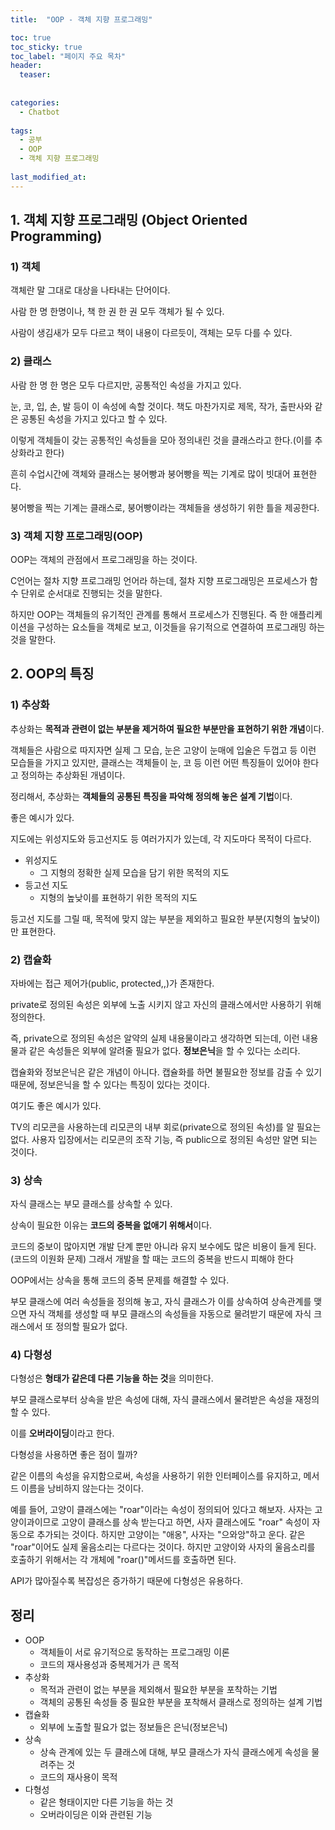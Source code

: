 ```yaml
---
title:  "OOP - 객체 지향 프로그래밍"

toc: true
toc_sticky: true
toc_label: "페이지 주요 목차"
header:
  teaser: 
  
  
categories:
  - Chatbot
  
tags:
  - 공부
  - OOP
  - 객체 지향 프로그래밍
  
last_modified_at: 
---
```



## 1. 객체 지향 프로그래밍 (Object Oriented Programming)

### 1) 객체

객체란 말 그대로 대상을 나타내는 단어이다.

사람 한 명 한명이나, 책 한 권 한 권 모두 객체가 될 수 있다.

사람이 생김새가 모두 다르고 책이 내용이 다르듯이, 객체는 모두 다를 수 있다.

### 2) 클래스

사람 한 명 한 명은 모두 다르지만, 공통적인 속성을 가지고 있다.

눈, 코, 입, 손, 발 등이 이 속성에 속할 것이다. 책도 마찬가지로 제목, 작가, 출판사와 같은 공통된 속성을 가지고 있다고 할 수 있다.

이렇게 객체들이 갖는 공통적인 속성들을 모아 정의내린 것을 클래스라고 한다.(이를 추상화라고 한다)

흔히 수업시간에 객체와 클래스는 붕어빵과 붕어빵을 찍는 기계로 많이 빗대어 표현한다.

붕어빵을 찍는 기계는 클래스로, 붕어빵이라는 객체들을 생성하기 위한 틀을 제공한다.

### 3) 객체 지향 프로그래밍(OOP)

OOP는 객체의 관점에서 프로그래밍을 하는 것이다.

C언어는 절차 지향 프로그래밍 언어라 하는데, 절차 지향 프로그래밍은 프로세스가 함수 단위로 순서대로 진행되는 것을 말한다.

하지만 OOP는 객체들의 유기적인 관계를 통해서 프로세스가 진행된다. 즉 한 애플리케이션을 구성하는 요소들을 객체로 보고, 이것들을 유기적으로 연결하여 프로그래밍 하는 것을 말한다.

## 2. OOP의 특징

### 1) 추상화

추상화는 **목적과 관련이 없는 부분을 제거하여 필요한 부분만을 표현하기 위한 개념**이다.

객체들은 사람으로 따지자면 실제 그 모습, 눈은 고양이 눈매에 입술은 두껍고 등 이런 모습들을 가지고 있지만, 클래스는 객체들이 눈, 코 등 이런 어떤 특징들이 있어야 한다고 정의하는 추상화된 개념이다.

정리해서, 추상화는 **객체들의 공통된 특징을 파악해 정의해 놓은 설계 기법**이다.

좋은 예시가 있다.

지도에는 위성지도와 등고선지도 등 여러가지가 있는데, 각 지도마다 목적이 다르다.

* 위성지도
  * 그 지형의 정확한 실제 모습을 담기 위한 목적의 지도
* 등고선 지도
  * 지형의 높낮이를 표현하기 위한 목적의 지도
 
  
등고선 지도를 그릴 때, 목적에 맞지 않는 부분을 제외하고 필요한 부분(지형의 높낮이)만 표현한다.

### 2) 캡슐화

자바에는 접근 제어가(public, protected,,)가 존재한다.

private로 정의된 속성은 외부에 노출 시키지 않고 자신의 클래스에서만 사용하기 위해 정의한다.

즉, private으로 정의된 속성은 알약의 실제 내용물이라고 생각하면 되는데, 이런 내용물과 같은 속성들은 외부에 알려줄 필요가 없다. **정보은닉**을 할 수 있다는 소리다.

캡슐화와 정보은닉은 같은 개념이 아니다. 캡슐화를 하면 불필요한 정보를 감출 수 있기 때문에, 정보은닉을 할 수 있다는 특징이 있다는 것이다.

여기도 좋은 예시가 있다.

TV의 리모콘을 사용하는데 리모콘의 내부 회로(private으로 정의된 속성)를 알 필요는 없다.
사용자 입장에서는 리모콘의 조작 기능, 즉 public으로 정의된 속성만 알면 되는 것이다.

### 3) 상속

자식 클래스는 부모 클래스를 상속할 수 있다.

상속이 필요한 이유는 **코드의 중복을 없애기 위해서**이다.

코드의 중보이 많아지면 개발 단계 뿐만 아니라 유지 보수에도 많은 비용이 들게 된다. (코드의 이원화 문제)
그래서 개발을 할 때는 코드의 중복을 반드시 피해야 한다

OOP에서는 상속을 통해 코드의 중복 문제를 해결할 수 있다.

부모 클래스에 여러 속성들을 정의해 놓고, 자식 클래스가 이를 상속하여 상속관계를 맺으면 자식 객체를 생성할 때 부모 클래스의 속성들을 자동으로 물려받기 때문에 자식 크래스에서 또 정의할 필요가 없다.

### 4) 다형성

다형성은 **형태가 같은데 다른 기능을 하는 것**을 의미한다.

부모 클래스로부터 상속을 받은 속성에 대해, 자식 클래스에서 물려받은 속성을 재정의 할 수 있다.

이를 **오버라이딩**이라고 한다.

다형성을 사용하면 좋은 점이 뭘까?

같은 이름의 속성을 유지함으로써, 속성을 사용하기 위한 인터페이스를 유지하고, 메서드 이름을 낭비하지 않는다는 것이다.

예를 들어, 고양이 클래스에는 "roar"이라는 속성이 정의되어 있다고 해보자. 사자는 고양이과이므로 고양이 클래스를 상속 받는다고 하면, 사자 클래스에도 "roar" 속성이 자동으로 추가되는 것이다. 하지만 고양이는 "애옹", 사자는 "으와앙"하고 운다. 같은 "roar"이어도 실제 울음소리는 다르다는 것이다. 하지만 고양이와 사자의 울음소리를 호출하기 위해서는 각 개체에 "roar()"메서드를 호출하면 된다.

API가 많아질수록 복잡성은 증가하기 때문에 다형성은 유용하다.

## 정리

* OOP
  * 객체들이 서로 유기적으로 동작하는 프로그래밍 이론
  * 코드의 재사용성과 중복제거가 큰 목적
* 추상화
  * 목적과 관련이 없는 부분을 제외해서 필요한 부분을 포착하는 기법
  * 객체의 공통된 속성들 중 필요한 부분을 포착해서 클래스로 정의하는 설계 기법
* 캡슐화
  * 외부에 노출할 필요가 없는 정보들은 은닉(정보은닉)
* 상속
  * 상속 관계에 있는 두 클래스에 대해, 부모 클래스가 자식 클래스에게 속성을 물려주는 것
  * 코드의 재사용이 목적
* 다형성
  * 같은 형태이지만 다른 기능을 하는 것
  * 오버라이딩은 이와 관련된 기능


